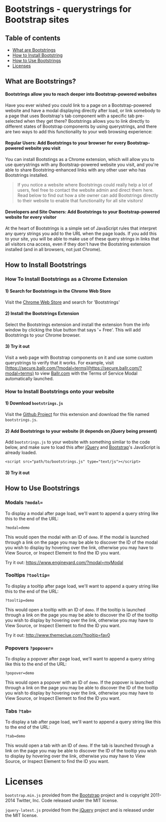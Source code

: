 **Bootstrings** - querystrings for Bootstrap sites
=========

## Table of contents

 - [What are Bootstrings](#what-are-bootstrings)
 - [How to Install Bootstring](#how-to-install-bootstrings)
 - [How to Use Bootstrings](#how-to-use-bootstrings)
 - [Licenses](#licenses)

## What are Bootstrings?

#### Bootstrings allow you to reach deeper into Bootstrap-powered websites

Have you ever wished you could link to a page on a Bootstrap-powered website and have a modal displaying directly after load, or link somebody to a page that uses Bootstrap's tab component with a specific tab pre-selected when they get there? Bootstrings allows you to link directly to different states of Bootstrap components by using querystrings, and there are two ways to add this functionality to your web browsing experience:

#### Regular Users: Add Bootstrings to your browser for every Bootstrap-powered website you visit

You can install Bootstings as a Chrome extension, which will allow you to use querystrings with any Bootstrap-powered website you visit, and you're able to share Bootstring-enhanced links with any other user who has Bootstrings installed.

> If you notice a website where Bootstrings could really help a lot of users, feel free to contact the website admin and direct them here. Read below to find out how a site owner can add Bootstrings directly to their website to enable that functionality for all site visitors!

#### Developers and Site Owners: Add Bootstrings to your Bootstrap-powered website for every visitor

At the heart of Bootstrings is a simple set of JavaScript rules that interpret any query strings you add to the URL when the page loads. If you add this to your site, you will be able to make use of these query strings in links that all visitors cna access, even if they don't have the Bootstring extension installed (and in all browsers, not just Chrome).


## How to Install Bootstrings

### How To Install Bootstrings as a Chrome Extension

#### 1) Search for Bootstrings in the Chrome Web Store

Visit the [Chrome Web Store](https://chrome.google.com/webstore/category/extensions) and search for 'Bootstrings'

#### 2) Install the Bootstrings Extension

Select the Bootstrings extension and install the extension from the info window by clicking the blue button that says '+ Free'. This will add Bootstrings to your Chrome browser.

#### 3) Try it out

Visit a web page with Bootstrap components on it and use some custom querystrings to verify that it works. For example, visit [https://secure.ballr.com/?modal=terms](https://secure.ballr.com/?modal=terms) to view [Ballr.com](https://secure.ballr.com) with the Terms of Service Modal automatically launched.

### How to Install Bootstrings onto your website

#### 1) Download `bootstrings.js`

Visit the [Github Project](https://github.com/tomhodgins/bootstrings) for this extension and download the file named `bootstrings.js`.

#### 2) Add Bootstrings to your website (it depends on jQuery being present)

Add `bootstrings.js` to your website with something simliar to the code below, and make sure to load this after [jQuery](http://jquery.com) and [Bootstrap](http://getbootstrap.com)'s JavaScript is already loaded.

    <script src="path/to/bootstrings.js" type="text/js"></script>

#### 3) Try it out


## How to Use Bootstrings

### Modals `?modal=`
To display a modal after page load, we'll want to append a query string like this to the end of the URL:

`?modal=demo`

This would open the modal with an ID of `demo`. If the modal is launched through a link on the page you may be able to discover the ID of the modal you wish to display by hovering over the link, otherwise you may have to View Source, or Inspect Element to find the ID you want.

Try it out: https://www.engineyard.com/?modal=myModal


### Tooltips `?tooltip=`
To display a tooltip after page load, we'll want to append a query string like this to the end of the URL:

`?tooltip=demo`

This would open a tooltip with an ID of `demo`. If the tooltip is launched through a link on the page you may be able to discover the ID of the tooltip you wish to display by hovering over the link, otherwise you may have to View Source, or Inspect Element to find the ID you want.

Try it out: http://www.themeclue.com/?tooltip=fav0


### Popovers `?popover=`
To display a popover after page load, we'll want to append a query string like this to the end of the URL:

`?popover=demo`

This would open a popover with an ID of `demo`. If the popover is launched through a link on the page you may be able to discover the ID of the tooltip you wish to display by hovering over the link, otherwise you may have to View Source, or Inspect Element to find the ID you want.

### Tabs `?tab=`
To display a tab after page load, we'll want to append a query string like this to the end of the URL:

`?tab=demo`

This would open a tab with an ID of `demo`. If the tab is launched through a link on the page you may be able to discover the ID of the tooltip you wish to display by hovering over the link, otherwise you may have to View Source, or Inspect Element to find the ID you want.


# Licenses

`bootstrap.min.js` provided from the [Bootstrap](https://github.com/twbs/bootstrap) project and is copyright 2011-2014 Twitter, Inc. Code released under the MIT license.

`jquery-latest.js` provided from the [jQuery](https://jquery.org/license) project and is released under the MIT license.